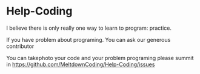 # Help-Coding
I believe there is only really one way to learn to program: practice.

If you have problem about programing. You can ask our generous contributor

You can takephoto  your code and your problem programing
please summit in https://github.com/MeltdownCoding/Help-Coding/issues
